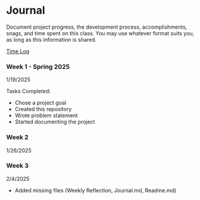 # Journal

Document project progress, the development process, accomplishments, snags, and time spent on this class. You may use whatever format suits you, as long as this information is shared.

[Time Log](TimeLog.md)

### Week 1 - Spring 2025
1/19/2025

Tasks Completed:
* Chose a project goal
* Created this repository
* Wrote problem statement
* Started documenting the project

### Week 2 
1/26/2025

### Week 3
2/4/2025

* Added missing files (Weekly Reflection, Journal.md, Readme.md)